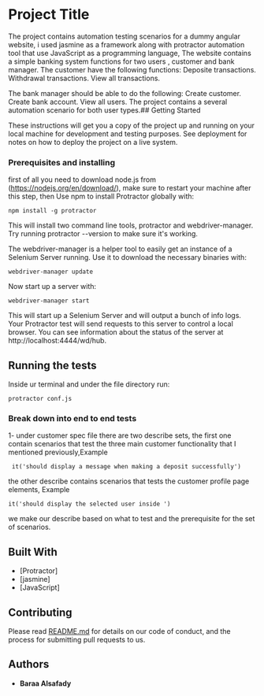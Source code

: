 # Project Title

The project contains automation testing scenarios for a dummy angular website, i used jasmine as a framework along with protractor automation tool that use JavaScript as a programming language, The website contains a simple banking system functions for two users , customer and bank manager.
The customer have the following functions:
Deposite transactions.
Withdrawal transactions.
View all transactions.

The bank manager should be able to do the following:
Create customer.
Create bank account.
View all users.
The project contains a several automation scenario for both user types.## Getting Started

These instructions will get you a copy of the project up and running on your local machine for development and testing purposes. See deployment for notes on how to deploy the project on a live system.

### Prerequisites and installing

first of all you need to download node.js from (https://nodejs.org/en/download/), make sure to restart your machine after this step, 
then Use npm to install Protractor globally with:
```
npm install -g protractor

```
This will install two command line tools, protractor and webdriver-manager. Try running protractor --version to make sure it's working.

The webdriver-manager is a helper tool to easily get an instance of a Selenium Server running. Use it to download the necessary binaries with:

```
webdriver-manager update

```
Now start up a server with:

```
webdriver-manager start

```
This will start up a Selenium Server and will output a bunch of info logs. Your Protractor test will send requests to this server to control a local browser. You can see information about the status of the server at http://localhost:4444/wd/hub.



## Running the tests
Inside ur terminal and under the file directory run:
```
protractor conf.js
```

### Break down into end to end tests

1- under customer spec file there are two describe sets, the first one contain scenarios that test the three main customer functionality that I mentioned previously,Example 
```
 it('should display a message when making a deposit successfully')
```
the other describe contains scenarios that  tests the customer profile page elements, Example
```
it('should display the selected user inside ')
```
we make our describe based on what to test and the prerequisite for the set of scenarios. 


## Built With

* [Protractor]
* [jasmine]
* [JavaScript]

## Contributing

Please read [README.md](https://github.com/baraatia/Protractor-Project.git) for details on our code of conduct, and the process for submitting pull requests to us.



## Authors

* **Baraa Alsafady** 

